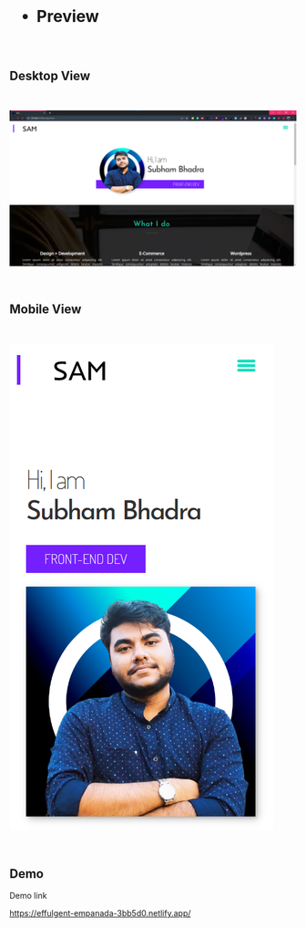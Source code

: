 <br>

<h1>
  
- Preview

</h1>
  

  
<br>

## Desktop View

<br>

![App Screenshot](https://github.com/subham-04/Portfolio/blob/main/pp.png)

<br>

## Mobile View

<br>

![App Screenshot](https://github.com/subham-04/Portfolio/blob/main/mobile.png)

<br>

## Demo

Demo link

https://effulgent-empanada-3bb5d0.netlify.app/
